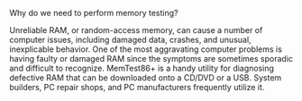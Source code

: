 Why do we need to perform memory testing?



  Unreliable RAM, or random-access memory, can cause a number of computer issues, including damaged data, crashes, and unusual, inexplicable behavior. One of the most aggravating   computer problems is having faulty or damaged RAM since the symptoms are sometimes sporadic and difficult to recognize. MemTest86+ is a handy utility for diagnosing defective     RAM that can be downloaded onto a CD/DVD or a USB. System builders, PC repair shops, and PC manufacturers frequently utilize it.
